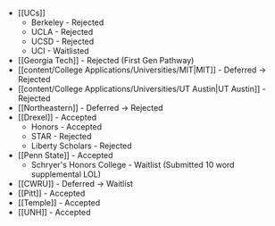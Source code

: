 - [[UCs]]
	- Berkeley - Rejected
	- UCLA - Rejected
	- UCSD - Rejected
	- UCI - Waitlisted
- [[Georgia Tech]] - Rejected (First Gen Pathway)
- [[content/College Applications/Universities/MIT|MIT]] - Deferred -> Rejected
- [[content/College Applications/Universities/UT Austin|UT Austin]] - Rejected
- [[Northeastern]] - Deferred -> Rejected
- [[Drexel]] - Accepted
	- Honors - Accepted
	- STAR - Rejected
	- Liberty Scholars - Rejected
- [[Penn State]] - Accepted
	- Schryer's Honors College - Waitlist (Submitted 10 word supplemental LOL)
- [[CWRU]] - Deferred -> Waitlist
- [[Pitt]] - Accepted
- [[Temple]] - Accepted
- [[UNH]] - Accepted